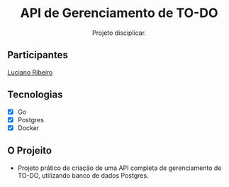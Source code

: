 <h1 align="center">
API de Gerenciamento de TO-DO
</h1>

<p align="center">Projeto disciplicar.</p>

## Participantes

[Luciano Ribeiro](https://github.com/lucianorbr)

## Tecnologias

- [x] Go
- [x] Postgres
- [x] Docker

## O Projeito
- Projeto prático de criação de uma API completa de gerenciamento de TO-DO, utilizando banco de dados Postgres.
 
